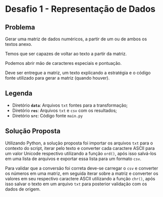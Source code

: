 # Desafio 1 - Representação de Dados

## Problema
Gerar uma matriz de dados numéricos, a partir de um ou de ambos os textos anexo.

Temos que ser capazes de voltar ao texto a partir da matriz. 

Podemos abrir mão de caracteres especiais e pontuação.

Deve ser entregue a matriz, um texto explicando a estratégia e o código fonte utilizado para gerar a matriz (quando houver).

## Legenda
- Diretório **`data`**: Arquivos `txt` fontes para a transformação;
- Diretório **`res`**: Arquivos `txt` e `csv` com os resultados;
- Diretório **`src`**: Código fonte `main.py`

## Solução Proposta
Utilizando Python, a solução proposta foi importar os arquivos `txt` para o contexto do script, iterar pelo texto e converter cada caractere ASCII para um valor Unicode respectivo utilizando a função `ord()`, após isso salvá-los em uma lista de arquivos e exportar essa lista para um formato `csv`.

Para validar que a conversão foi correta deve-se carregar o `csv` e converter os números em uma matriz, em seguida iterar sobre a matriz e converter os valores em seu respectivo caractere ASCII utilizando a função `chr()`, após isso salvar o texto em um arquivo `txt` para posterior validação com os dados de origem.
